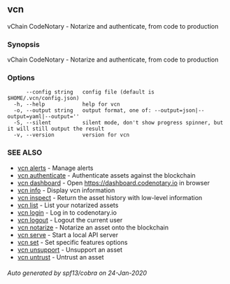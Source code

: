 ## vcn

vChain CodeNotary - Notarize and authenticate, from code to production

### Synopsis

vChain CodeNotary - Notarize and authenticate, from code to production

### Options

```
      --config string   config file (default is $HOME/.vcn/config.json)
  -h, --help            help for vcn
  -o, --output string   output format, one of: --output=json|--output=yaml|--output=''
  -S, --silent          silent mode, don't show progress spinner, but it will still output the result
  -v, --version         version for vcn
```

### SEE ALSO

* [vcn alerts](vcn_alerts.md)	 - Manage alerts
* [vcn authenticate](vcn_authenticate.md)	 - Authenticate assets against the blockchain
* [vcn dashboard](vcn_dashboard.md)	 - Open https://dashboard.codenotary.io in browser
* [vcn info](vcn_info.md)	 - Display vcn information
* [vcn inspect](vcn_inspect.md)	 - Return the asset history with low-level information
* [vcn list](vcn_list.md)	 - List your notarized assets
* [vcn login](vcn_login.md)	 - Log in to codenotary.io
* [vcn logout](vcn_logout.md)	 - Logout the current user
* [vcn notarize](vcn_notarize.md)	 - Notarize an asset onto the blockchain
* [vcn serve](vcn_serve.md)	 - Start a local API server
* [vcn set](vcn_set.md)	 - Set specific features options
* [vcn unsupport](vcn_unsupport.md)	 - Unsupport an asset
* [vcn untrust](vcn_untrust.md)	 - Untrust an asset

###### Auto generated by spf13/cobra on 24-Jan-2020
